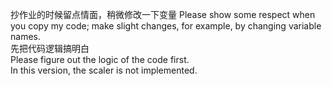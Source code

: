   抄作业的时候留点情面，稍微修改一下变量
  Please show some respect when you copy my code; make slight changes, for example, by changing variable names.  
  先把代码逻辑搞明白  
  Please figure out the logic of the code first.   
  In this version, the scaler is not implemented.  
